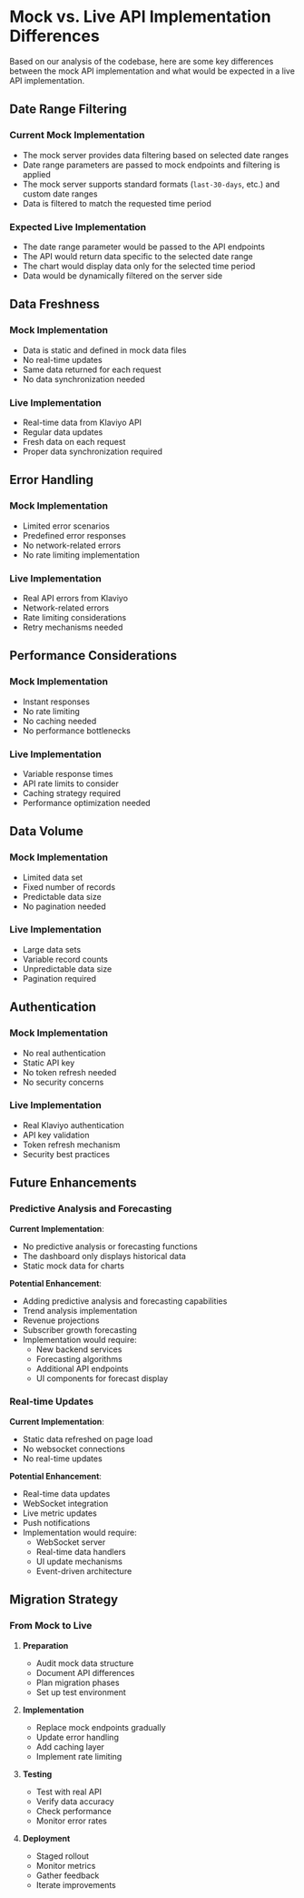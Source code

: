 # Mock vs. Live API Implementation Differences

Based on our analysis of the codebase, here are some key differences between the mock API implementation and what would be expected in a live API implementation.

## Date Range Filtering

### Current Mock Implementation
- The mock server provides data filtering based on selected date ranges
- Date range parameters are passed to mock endpoints and filtering is applied
- The mock server supports standard formats (`last-30-days`, etc.) and custom date ranges
- Data is filtered to match the requested time period

### Expected Live Implementation
- The date range parameter would be passed to the API endpoints
- The API would return data specific to the selected date range
- The chart would display data only for the selected time period
- Data would be dynamically filtered on the server side

## Data Freshness

### Mock Implementation
- Data is static and defined in mock data files
- No real-time updates
- Same data returned for each request
- No data synchronization needed

### Live Implementation
- Real-time data from Klaviyo API
- Regular data updates
- Fresh data on each request
- Proper data synchronization required

## Error Handling

### Mock Implementation
- Limited error scenarios
- Predefined error responses
- No network-related errors
- No rate limiting implementation

### Live Implementation
- Real API errors from Klaviyo
- Network-related errors
- Rate limiting considerations
- Retry mechanisms needed

## Performance Considerations

### Mock Implementation
- Instant responses
- No rate limiting
- No caching needed
- No performance bottlenecks

### Live Implementation
- Variable response times
- API rate limits to consider
- Caching strategy required
- Performance optimization needed

## Data Volume

### Mock Implementation
- Limited data set
- Fixed number of records
- Predictable data size
- No pagination needed

### Live Implementation
- Large data sets
- Variable record counts
- Unpredictable data size
- Pagination required

## Authentication

### Mock Implementation
- No real authentication
- Static API key
- No token refresh needed
- No security concerns

### Live Implementation
- Real Klaviyo authentication
- API key validation
- Token refresh mechanism
- Security best practices

## Future Enhancements

### Predictive Analysis and Forecasting

**Current Implementation**:
- No predictive analysis or forecasting functions
- The dashboard only displays historical data
- Static mock data for charts

**Potential Enhancement**:
- Adding predictive analysis and forecasting capabilities
- Trend analysis implementation
- Revenue projections
- Subscriber growth forecasting
- Implementation would require:
  - New backend services
  - Forecasting algorithms
  - Additional API endpoints
  - UI components for forecast display

### Real-time Updates

**Current Implementation**:
- Static data refreshed on page load
- No websocket connections
- No real-time updates

**Potential Enhancement**:
- Real-time data updates
- WebSocket integration
- Live metric updates
- Push notifications
- Implementation would require:
  - WebSocket server
  - Real-time data handlers
  - UI update mechanisms
  - Event-driven architecture

## Migration Strategy

### From Mock to Live

1. **Preparation**
   - Audit mock data structure
   - Document API differences
   - Plan migration phases
   - Set up test environment

2. **Implementation**
   - Replace mock endpoints gradually
   - Update error handling
   - Add caching layer
   - Implement rate limiting

3. **Testing**
   - Test with real API
   - Verify data accuracy
   - Check performance
   - Monitor error rates

4. **Deployment**
   - Staged rollout
   - Monitor metrics
   - Gather feedback
   - Iterate improvements
